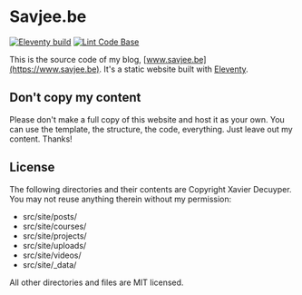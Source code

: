 # Savjee.be

[![Eleventy build](https://github.com/Savjee/savjee.be/actions/workflows/eleventy-build.yml/badge.svg)](https://github.com/Savjee/savjee.be/actions/workflows/eleventy-build.yml)
[![Lint Code Base](https://github.com/Savjee/savjee.be/actions/workflows/linter.yml/badge.svg)](https://github.com/Savjee/savjee.be/actions/workflows/linter.yml)

This is the source code of my blog, [www.savjee.be](https://www.savjee.be). It's a static website built with [Eleventy](https://www.11ty.dev/).

## Don't copy my content
Please don't make a full copy of this website and host it as your own. 
You can use the template, the structure, the code, everything. Just leave out my content. Thanks!

## License
The following directories and their contents are Copyright Xavier Decuyper. You may not reuse anything therein without my permission:

* src/site/posts/
* src/site/courses/
* src/site/projects/
* src/site/uploads/
* src/site/videos/
* src/site/_data/

All other directories and files are MIT licensed.
